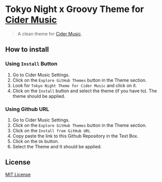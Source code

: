 # Tokyo Night x Groovy Theme for [Cider Music](https://cider.sh)

> A clean theme for [Cider Music](https://cider.sh).

## How to install

### Using `Install` Button

1. Go to Cider Music Settings.
2. Click on the `Explore GitHub Themes` button in the Theme section.
3. Look for `Tokyo Night Theme for Cider Music` and click on it.
4. Click on the `Install` button and select the theme (if you have to). The theme should be applied.

### Using Github URL

1. Go to Cider Music Settings.
2. Click on the `Explore GitHub Themes` button in the Theme section.
3. Click on the `Install from GitHub URL`
4. Copy paste the link to this Github Repository in the Text Box.
5. Click on the `Ok` button.
6. Select the Theme and It should be applied.

## License

[MIT License](./LICENSE)

